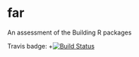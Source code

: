 # far
An assessment of the Building R packages

Travis badge: 
+[![Build Status](https://travis-ci.org/Yangzhichao95/far.svg?branch=master)](https://travis-ci.org/Yangzhichao95/far)
